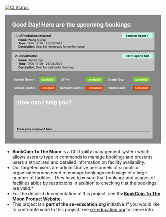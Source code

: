 [![CI Status](https://github.com/AY2021S2-CS2103-W17-3/tp/workflows/Java%20CI/badge.svg)](https://github.com/AY2021S2-CS2103-W17-3/tp/actions)

![Ui](docs/images/Ui.png)

* **BookCoin To The Moon** is a CLI facility management system which allows users to type in commands to manage bookings and presents users a structured and detailed information on facility availability.
  <br>
* Our targeted users are administrative personnels of schools or organisations who need to manage bookings and usage of a large number of facilities. They have to ensure that bookings and usages of facilities abide by restrictions in addition to checking that the bookings are valid.*
  <br>
* For the detailed documentation of this project, see the **[BookCoin To The Moon Product Website](https://ay2021s2-cs2103-w17-3.github.io/tp/)**.
* This project is a **part of the se-education.org** initiative. If you would like to contribute code to this project, see [se-education.org](https://se-education.org#https://se-education.org/#contributing) for more info.
